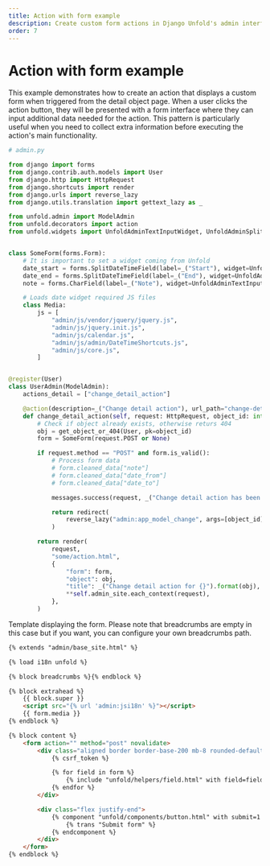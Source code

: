 ```yaml
---
title: Action with form example
description: Create custom form actions in Django Unfold's admin interface with form handling, widget customization, and date/time input fields for enhanced user interaction and data collection.
order: 7
---
```


# Action with form example

This example demonstrates how to create an action that displays a custom form when triggered from the detail object page. When a user clicks the action button, they will be presented with a form interface where they can input additional data needed for the action. This pattern is particularly useful when you need to collect extra information before executing the action's main functionality.

```python
# admin.py

from django import forms
from django.contrib.auth.models import User
from django.http import HttpRequest
from django.shortcuts import render
from django.urls import reverse_lazy
from django.utils.translation import gettext_lazy as _

from unfold.admin import ModelAdmin
from unfold.decorators import action
from unfold.widgets import UnfoldAdminTextInputWidget, UnfoldAdminSplitDateTimeWidget


class SomeForm(forms.Form):
    # It is important to set a widget coming from Unfold
    date_start = forms.SplitDateTimeField(label=_("Start"), widget=UnfoldAdminSplitDateTimeWidget)
    date_end = forms.SplitDateTimeField(label=_("End"), widget=UnfoldAdminSplitDateTimeWidget)
    note = forms.CharField(label=_("Note"), widget=UnfoldAdminTextInputWidget)

    # Loads date widget required JS files
    class Media:
        js = [
            "admin/js/vendor/jquery/jquery.js",
            "admin/js/jquery.init.js",
            "admin/js/calendar.js",
            "admin/js/admin/DateTimeShortcuts.js",
            "admin/js/core.js",
        ]


@register(User)
class UserAdmin(ModelAdmin):
    actions_detail = ["change_detail_action"]

    @action(description=_("Change detail action"), url_path="change-detail-action")
    def change_detail_action(self, request: HttpRequest, object_id: int) -> str:
        # Check if object already exists, otherwise returs 404
        obj = get_object_or_404(User, pk=object_id)
        form = SomeForm(request.POST or None)

        if request.method == "POST" and form.is_valid():
            # Process form data
            # form.cleaned_data["note"]
            # form.cleaned_data["date_from"]
            # form.cleaned_data["date_to"]

            messages.success(request, _("Change detail action has been successful."))

            return redirect(
                reverse_lazy("admin:app_model_change", args=[object_id])
            )

        return render(
            request,
            "some/action.html",
            {
                "form": form,
                "object": obj,
                "title": _("Change detail action for {}").format(obj),
                **self.admin_site.each_context(request),
            },
        )
```

Template displaying the form. Please note that breadcrumbs are empty in this case but if you want, you can configure your own breadcrumbs path.

```html
{% extends "admin/base_site.html" %}

{% load i18n unfold %}

{% block breadcrumbs %}{% endblock %}

{% block extrahead %}
    {{ block.super }}
    <script src="{% url 'admin:jsi18n' %}"></script>
    {{ form.media }}
{% endblock %}

{% block content %}
    <form action="" method="post" novalidate>
        <div class="aligned border border-base-200 mb-8 rounded-default pt-3 px-3 shadow-sm dark:border-base-800">
            {% csrf_token %}

            {% for field in form %}
                {% include "unfold/helpers/field.html" with field=field %}
            {% endfor %}
        </div>

        <div class="flex justify-end">
            {% component "unfold/components/button.html" with submit=1 %}
                {% trans "Submit form" %}
            {% endcomponent %}
        </div>
    </form>
{% endblock %}
```
